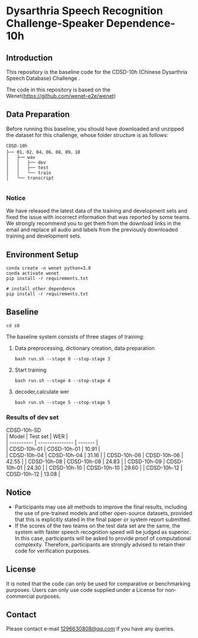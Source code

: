 # Dysarthria Speech Recognition Challenge-Speaker Dependence-10h

## Introduction

This repository is the baseline code for the CDSD-10h (Chinese Dysarthria Speech Database) Challenge .

The code in this repository is based on the Wenet(https://github.com/wenet-e2e/wenet)

## Data Preparation

Before running this baseline, you should have downloaded and unzipped the dataset for this challenge, whose folder structure is as follows:

```
CDSD-10h
├── 01、02、04、06、08、09、10
│   ├── wav
│   │   ├── dev
│   │   ├── test
│   │   └── train
│   └── transcript


```

### Notice

We have released the latest data of the training and development sets and fixed the issue with incorrect information that was reported by some teams. We strongly recommend you to get them from the download links in the email and replace all audio and labels from the previously downloaded training and development sets.

## Environment Setup

```
conda create -n wenet python=3.8
conda activate wenet
pip install -r requirements.txt

# install other dependence
pip install -r requirements.txt
```

## Baseline

```
cd s0
```

The baseline system consists of three stages of training:

1. Data preprocessing, dictionary creation, data preparation

   ```
   bash run.sh --stage 0 --stop-stage 3
   ```

2. Start training

   ```
   bash run.sh --stage 4 --stop-stage 4
   ```

3. decoder,calculate wer

   ```
   bash run.sh --stage 5 --stop-stage 5
   ```

### Results of dev set

CDSD-10h-SD                                                           
| Model       | Test set        |   WER   |                           
| ----------  | --------------- | ------- |                                    
| CDSD-10h-01 | CDSD-10h-01     |  10.91  |                    
| CDSD-10h-04 | CDSD-10h-04     |  31.16  |
| CDSD-10h-06 | CDSD-10h-06     |  42.55  | 
| CDSD-10h-08 | CDSD-10h-08     |  24.83  |
| CDSD-10h-09 | CDSD-10h-01     |  24.30  |
| CDSD-10h-10 | CDSD-10h-10     |  29.60  |
| CDSD-10h-12 | CDSD-10h-12     |  13.08  |


## Notice

- Participants may use all methods to improve the final results, including the use of pre-trained models and other open-source datasets, provided that this is explicitly stated in the final paper or system report submitted.
- If the scores of the two teams on the test data set are the same, the system with faster speech recognition speed will be judged as superior.. In this case, participants will be asked to provide proof of computational complexity. Therefore, participants are strongly advised to retain their code for verification purposes.

## License

It is noted that the code can only be used for comparative or benchmarking purposes.  Users can only use code supplied under a License for non-commercial purposes.

## Contact

Please contact e-mail [1296630808@qq.com](mailto:1296630808@qq.com) if you have any queries.
